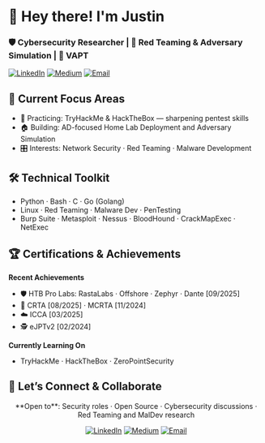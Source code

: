 # 👋 Hey there! I'm Justin

### 🛡️ Cybersecurity Researcher | 🎯 Red Teaming & Adversary Simulation | 🔐 VAPT
[![LinkedIn](https://img.shields.io/badge/LinkedIn-0A66C2?style=for-the-badge&logo=linkedin&logoColor=white)](https://www.linkedin.com/in/jkt112/)
[![Medium](https://img.shields.io/badge/Medium-12100E?style=for-the-badge&logo=medium&logoColor=white)](https://justinkt.medium.com)
[![Email](https://img.shields.io/badge/Email-0078D4?style=for-the-badge&logo=microsoft-outlook&logoColor=white)](mailto:justinkombe.offsec@outlook.com)

## 🚀 Current Focus Areas
- 🧪 Practicing: TryHackMe & HackTheBox — sharpening pentest skills
- 🏠 Building: AD-focused Home Lab Deployment and Adversary Simulation
- 🎛️ Interests: Network Security · Red Teaming · Malware Development

## 🛠️ Technical Toolkit
- Python · Bash · C · Go (Golang)
- Linux · Red Teaming · Malware Dev · PenTesting
- Burp Suite · Metasploit · Nessus · BloodHound · CrackMapExec · NetExec

## 🏆 Certifications & Achievements 

**Recent Achievements**
- 🛡️ HTB Pro Labs: RastaLabs · Offshore · Zephyr · Dante [09/2025]
- 🎯 CRTA [08/2025] · MCRTA [11/2024]
- ☁️ ICCA [03/2025]
- 🕵️ eJPTv2 [02/2024]
  
**Currently Learning On**
- TryHackMe · HackTheBox · ZeroPointSecurity


## 🤝 Let’s Connect & Collaborate
<div align="center">
**Open to**: Security roles · Open Source · Cybersecurity discussions · Red Teaming and MalDev research
  
[![LinkedIn](https://img.shields.io/badge/LinkedIn-0A66C2?style=for-the-badge&logo=linkedin&logoColor=white)](https://www.linkedin.com/in/jkt112/)
[![Medium](https://img.shields.io/badge/Medium-12100E?style=for-the-badge&logo=medium&logoColor=white)](https://justinkt.medium.com)
[![Email](https://img.shields.io/badge/Email-0078D4?style=for-the-badge&logo=microsoft-outlook&logoColor=white)](mailto:justinkombe.offsec@outlook.com)
</div>
